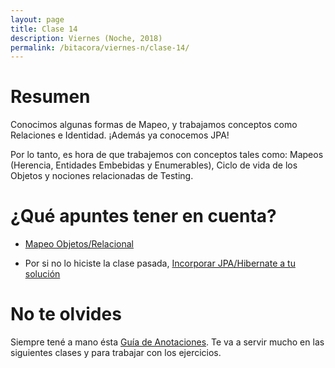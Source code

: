 ```yaml
---
layout: page
title: Clase 14
description: Viernes (Noche, 2018)
permalink: /bitacora/viernes-n/clase-14/
---
```


# Resumen

Conocimos algunas formas de Mapeo, y trabajamos conceptos como Relaciones e Identidad. ¡Además ya conocemos JPA!
 
Por lo tanto, es hora de que trabajemos con conceptos tales como: Mapeos (Herencia, Entidades Embebidas y Enumerables), Ciclo de vida de los Objetos y nociones relacionadas de Testing.

# ¿Qué apuntes tener en cuenta?

- [Mapeo Objetos/Relacional](https://docs.google.com/document/d/1YLmp9vMnSzKg2emt3Bx564Tf1CLalShPc98Z8nCoi7s/edit)

- Por si no lo hiciste la clase pasada, [Incorporar JPA/Hibernate a tu solución](https://docs.google.com/document/d/1dYvrVLRbFE9qwuKj5biz9oRBaRzj-K6ujIKOXNan02s/edit?ts=57e1f2b8#heading=h.kkyach7i1h8n)

# No te olvides

Siempre tené a mano ésta [Guía de Anotaciones](https://docs.google.com/document/d/1jWtehhVCFYECKvpdcCxnEgWZFCv2fR2WPyUJSoiX3II/edit#heading=h.r09lefmcufkn). Te va a servir mucho en las siguientes clases y para trabajar con los ejercicios.
